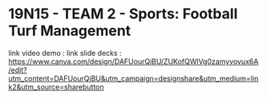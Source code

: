 # 19N15 - TEAM 2 - Sports: Football Turf Management
link video demo : 
link slide decks : https://www.canva.com/design/DAFUourQjBU/ZUKofQWlVg0zamyvovux6A/edit?utm_content=DAFUourQjBU&utm_campaign=designshare&utm_medium=link2&utm_source=sharebutton
